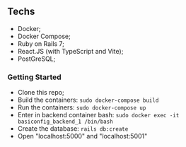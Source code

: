 ## Techs

- Docker;
- Docker Compose;
- Ruby on Rails 7;
- React.JS (with TypeScript and Vite);
- PostGreSQL;

### Getting Started

- Clone this repo;
- Build the containers: ```sudo docker-compose build```
- Run the containers: ```sudo docker-compose up```
- Enter in backend container bash: ```sudo docker exec -it basiconfig_backend_1 /bin/bash```
- Create the database: ```rails db:create```
- Open "localhost:5000" and "localhost:5001"